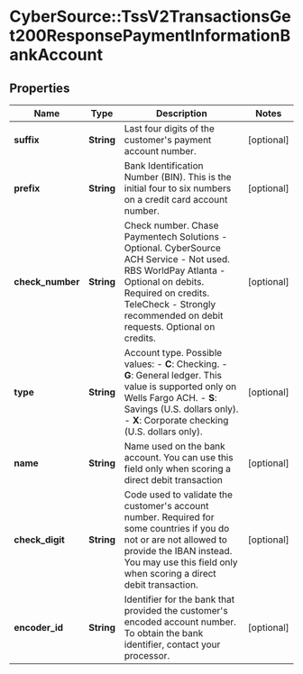 # CyberSource::TssV2TransactionsGet200ResponsePaymentInformationBankAccount

## Properties
Name | Type | Description | Notes
------------ | ------------- | ------------- | -------------
**suffix** | **String** | Last four digits of the customer&#39;s payment account number.  | [optional] 
**prefix** | **String** | Bank Identification Number (BIN). This is the initial four to six numbers on a credit card account number.  | [optional] 
**check_number** | **String** | Check number.  Chase Paymentech Solutions - Optional. CyberSource ACH Service - Not used. RBS WorldPay Atlanta - Optional on debits. Required on credits. TeleCheck - Strongly recommended on debit requests. Optional on credits.  | [optional] 
**type** | **String** | Account type.  Possible values:  - **C**: Checking.  - **G**: General ledger. This value is supported only on Wells Fargo ACH.  - **S**: Savings (U.S. dollars only).  - **X**: Corporate checking (U.S. dollars only).  | [optional] 
**name** | **String** | Name used on the bank account. You can use this field only when scoring a direct debit transaction  | [optional] 
**check_digit** | **String** | Code used to validate the customer&#39;s account number. Required for some countries if you do not or are not allowed to provide the IBAN instead. You may use this field only when scoring a direct debit transaction.  | [optional] 
**encoder_id** | **String** | Identifier for the bank that provided the customer&#39;s encoded account number.  To obtain the bank identifier, contact your processor.  | [optional] 


